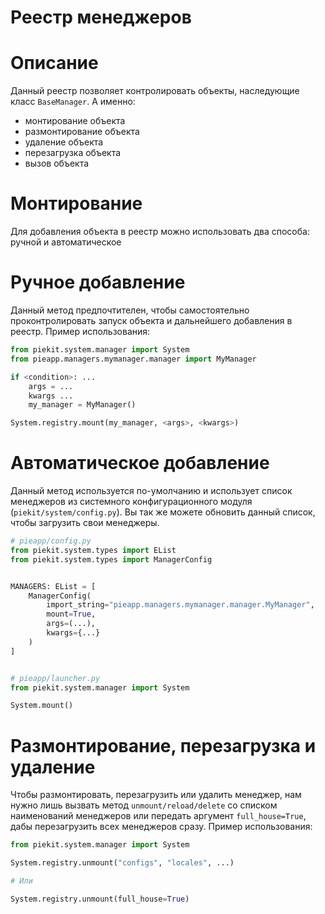 # Реестр менеджеров


# Описание
Данный реестр позволяет контролировать объекты, наследующие класс `BaseManager`. А именно: 
* монтирование объекта
* размонтирование объекта
* удаление объекта
* перезагрузка объекта
* вызов объекта


# Монтирование
Для добавления объекта в реестр можно использовать два способа: ручной и автоматическое


# Ручное добавление
Данный метод предпочтителен, чтобы самостоятельно проконтролировать запуск объекта и дальнейшего добавления в реестр. Пример использования:

```py
from piekit.system.manager import System
from pieapp.managers.mymanager.manager import MyManager

if <condition>: ...
    args = ...
    kwargs ...
    my_manager = MyManager()

System.registry.mount(my_manager, <args>, <kwargs>)

```

# Автоматическое добавление
Данный метод используется по-умолчанию и использует список менеджеров из системного конфигурационного модуля (`piekit/system/config.py`). 
Вы так же можете обновить данный список, чтобы загрузить свои менеджеры. 

```py
# pieapp/config.py
from piekit.system.types import EList
from piekit.system.types import ManagerConfig


MANAGERS: EList = [
    ManagerConfig(
        import_string="pieapp.managers.mymanager.manager.MyManager",
        mount=True,
        args=(...),
        kwargs={...}
    )
]


# pieapp/launcher.py
from piekit.system.manager import System

System.mount()
```

# Размонтирование, перезагрузка и удаление
Чтобы размонтировать, перезагрузить или удалить менеджер, нам нужно лишь вызвать метод `unmount/reload/delete` со списком 
наименований менеджеров или передать аргумент `full_house=True`, дабы перезагрузить всех менеджеров сразу. Пример использования:

```py
from piekit.system.manager import System

System.registry.unmount("configs", "locales", ...)

# Или

System.registry.unmount(full_house=True)
```

